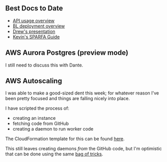 ## Best Docs to Date
- [API usage overview](https://github.com/openstax/napkin-notes/blob/master/kevin/160921_biglearnApis/api_usage.md)
- [BL deployment overview](https://github.com/openstax/napkin-notes/blob/master/kevin/BiglearnArchitectureDeployment.pdf)
- [Drew's presentation](https://docs.google.com/presentation/d/1qoPqBLD4XqOsIfcM6aJH7IaDQRsxxuA6QBLy4GIZy7w/edit#slide=id.p)
- [Kevin's SPARFA Guide](https://github.com/openstax/sparfa-sandbox/blob/master/klb_sparfa_guide/sparfa_guide.pdf)

## AWS Aurora Postgres (preview mode)

I still need to discuss this with Dante.

## AWS Autoscaling

I was able to make a good-sized dent this week;
for whatever reason I've been pretty focused
and things are falling nicely into place.

I have scripted the process of:
* creating an instance
* fetching code from GitHub
* creating a daemon to run worker code

The CloudFormation template for this can be found
[here](https://s3.amazonaws.com/cf-templates-nj65ipk54lxq-us-east-1/2017264pJE-TestTemplatetzvib2v9pld).

This still leaves creating daemons _from_ the GitHub code,
but I'm optimistic that can be done using the same
[bag of tricks](https://docs.google.com/document/d/1bmn2xYBURE90fiZrdNG5CN28vEBCPJbKukDTbUqntZ4/edit#).

